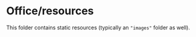 # Office/resources

This folder contains static resources (typically an `"images"` folder as well).
